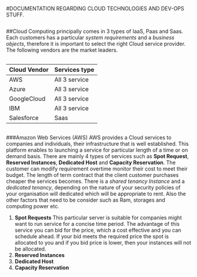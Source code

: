 #DOCUMENTATION REGARDING CLOUD TECHNOLOGIES AND DEV-OPS STUFF.
```
```
##Cloud Computing  principally comes in 3 types of IaaS, Paas and Saas.
Each customers has a particular *system requirements* and a *business objects*, therefore it is important to select the right Cloud service provider. 
The following vendors are the market leaders.

```
```

|Cloud Vendor|Services type|
|------------|-------------|
| AWS        |All 3 service|
|Azure       |All 3 service|             
|GoogleCloud |All 3 service|
|IBM         |All 3 service|
|Salesforce  | Saas        |

```
```
###Amazon Web Services (AWS)
AWS  provides a Cloud services to  companies and individuals, their infrastructure that is well established. This platform enables to launching a service for particular length of a time or on demand basis. There are mainly 4 types of services such as __Spot Request__, __Reserved Instances__, __Dedicated Host__ and __Capacity Reservation__. The customer can modify requirement overtime monitor their cost to meet their budget. The length of term contract that the client customer purchases cheaper the services becomes.
There is a _shared tenancy Instance_ and a _dedicated tenancy_, depending on the nature of your security policies of your organisation will dedicated which will be appropriate to rent.  Also the other factors that need to be consider such as Ram, storages and computing power etc. 
1.	__Spot Requests__
This particular server is suitable for companies might want to run service for a concise time period. The advantage of this service you can bid for the price, which a cost effective and you can schedule ahead. If your bid meets the required price the spot is allocated to you and if you bid price is lower, then your instances will not be allocated.
2.	__Reserved Instances__
3.	__Dedicated Host__
4.	__Capacity Reservation__


 



 

